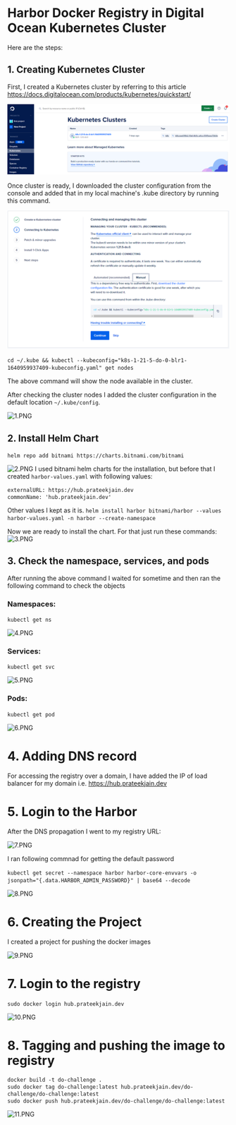 # Harbor Docker Registry in Digital Ocean Kubernetes Cluster

Here are the steps:

## 1. Creating Kubernetes Cluster

First, I created a Kubernetes cluster by referring to this article https://docs.digitalocean.com/products/kubernetes/quickstart/

![12.PNG](images/12.PNG)

Once cluster is ready, I downloaded the cluster configuration from the console and added that in my local machine's .kube directory by running this command.

![13.PNG](images/13.PNG)

```cd ~/.kube && kubectl --kubeconfig="k8s-1-21-5-do-0-blr1-1640959937409-kubeconfig.yaml" get nodes```

The above command will show the node available in the cluster.

After checking the cluster nodes I added the cluster configuration in the default location ```~/.kube/config```.

![1.PNG](images/1.PNG)

## 2. Install Helm Chart

```helm repo add bitnami https://charts.bitnami.com/bitnami```

![2.PNG](images/2.PNG)
I used bitnami helm charts for the installation, but before that I created ```harbor-values.yaml``` with following values:

```
externalURL: https://hub.prateekjain.dev
commonName: 'hub.prateekjain.dev'
```
Other values I kept as it is. 
```helm install harbor bitnami/harbor --values harbor-values.yaml -n harbor --create-namespace```


Now we are ready to install the chart. For that just run these commands:
![3.PNG](images/3.PNG)

## 3. Check the namespace, services, and pods

After running the above command I waited for sometime and then ran the following command to check the objects

### Namespaces:

```kubectl get ns```

![4.PNG](images/4.PNG)

### Services:

```kubectl get svc```

![5.PNG](images/5.PNG)

### Pods:

```kubectl get pod```

![6.PNG](images/6.PNG)

# 4. Adding DNS record

For accessing the registry over a domain, I have added the IP of load balancer for my domain i.e. https://hub.prateekjain.dev

# 5. Login to the Harbor

After the DNS propagation I went to my registry URL:

![7.PNG](images/7.PNG)

I ran following commnad for getting the default password

``` kubectl get secret --namespace harbor harbor-core-envvars -o jsonpath="{.data.HARBOR_ADMIN_PASSWORD}" | base64 --decode ```

![8.PNG](images/8.PNG)

# 6. Creating the Project

I created a project for pushing the docker images

![9.PNG](images/9.PNG)

# 7. Login to the registry

```sudo docker login hub.prateekjain.dev```

![10.PNG](images/10.PNG)

# 8. Tagging and pushing the image to registry

``` 
docker build -t do-challenge .
sudo docker tag do-challenge:latest hub.prateekjain.dev/do-challenge/do-challenge:latest
sudo docker push hub.prateekjain.dev/do-challenge/do-challenge:latest 
```

![11.PNG](images/11.PNG)